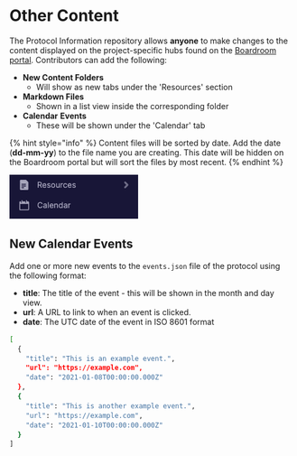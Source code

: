 # Other Content

The Protocol Information repository allows **anyone** to make changes to the content displayed on the project-specific hubs found on the [Boardroom portal](https://app.boardroom.info). Contributors can add the following:

* **New Content Folders**
  * Will show as new tabs under the 'Resources' section
* **Markdown Files**
  * Shown in a list view inside the corresponding folder
* **Calendar** **Events**
  * These will be shown under the 'Calendar' tab

{% hint style="info" %}
Content files will be sorted by date. Add the date \(**dd-mm-yy**\) to the file name you are creating. This date will be hidden on the Boardroom portal but will sort the files by most recent.
{% endhint %}

![These tabs can be found in every project&apos;s navigation sidebar](../../.gitbook/assets/image%20%285%29.png)

## New Calendar Events

Add one or more new events to the `events.json` file of the protocol using the following format:

* **title**: The title of the event - this will be shown in the month and day view.
* **url**: A URL to link to when an event is clicked.
* **date**: The UTC date of the event in ISO 8601 format

```bash
[
  {
    "title": "This is an example event.",
    "url": "https://example.com",
    "date": "2021-01-08T00:00:00.000Z"
  },
  {
    "title": "This is another example event.",
    "url": "https://example.com",
    "date": "2021-01-10T00:00:00.000Z"
  }
]
```

